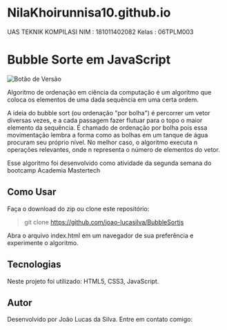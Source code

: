 # NilaKhoirunnisa10.github.io
UAS TEKNIK KOMPILASI
NIM : 181011402082
Kelas : 06TPLM003

# Bubble Sorte em JavaScript

![Botão de Versão](https://img.shields.io/badge/Version-2.0-blue)
 
Algoritmo de ordenação em ciência da computação é um algoritmo que coloca os elementos de uma dada sequência em uma certa ordem.

A ideia do bubble sort (ou ordenação "por bolha") é percorrer um vetor diversas vezes, e a cada passagem fazer flutuar para o topo o maior elemento da sequência. É chamado de ordenação por bolha pois essa movimentação lembra a forma como as bolhas em um tanque de água procuram seu próprio nível. 
No melhor caso, o algoritmo executa n operações relevantes, onde n representa o número de elementos do vetor.

Esse algoritmo foi desenvolvido como atividade da segunda semana do bootcamp Academia Mastertech
## Como Usar
Faça o download do zip ou clone este repositório:
> git clone https://github.com/joao-lucasilva/BubbleSortjs

Abra o arquivo index.html em um navegador de sua preferência e experimente o algoritmo.

## Tecnologias
Neste projeto foi utilizado: HTML5, CSS3, JavaScript.

## Autor
Desenvolvido por João Lucas da Silva.
Entre em contato comigo:
